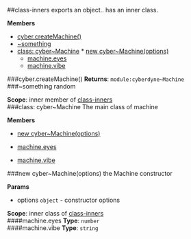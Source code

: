 <a name="module_class-inners"></a>
##class-inners
exports an object.. has an inner class.

**Members**


* [cyber.createMachine()](#module_class-inners.createMachine)
* [\~something](#module_class-inners.something)
* [class: cyber~Machine](#module_class-inners.Machine)
      * [new cyber~Machine(options)](#module_class-inners.Machine)
  * [machine.eyes](#module_class-inners.Machine#eyes)
  * [machine.vibe](#module_class-inners.Machine#vibe)

<a name="module_class-inners.createMachine"></a>
###cyber.createMachine()
**Returns**: `module:cyberdyne~Machine`  
<a name="module_class-inners.something"></a>
###\~something
random

**Scope**: inner member of [class-inners](#module_class-inners)  
<a name="module_class-inners.Machine"></a>
###class: cyber~Machine
The main class of machine

**Members**

  * [new cyber~Machine(options)](#module_class-inners.Machine)

  * [machine.eyes](#module_class-inners.Machine#eyes)
  * [machine.vibe](#module_class-inners.Machine#vibe)

<a name="module_class-inners.Machine"></a>
###new cyber~Machine(options)
the Machine constructor

**Params**

- options `object` - constructor options

**Scope**: inner class of [class-inners](#module_class-inners)  
<a name="module_class-inners.Machine#eyes"></a>
####machine.eyes
**Type**: `number`  
<a name="module_class-inners.Machine#vibe"></a>
####machine.vibe
**Type**: `string`  
